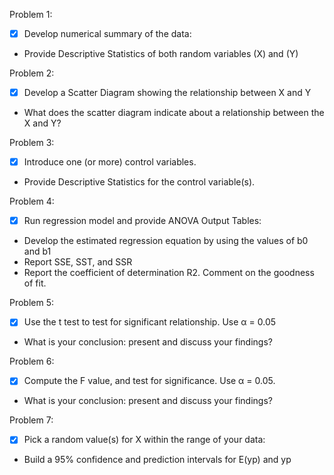 Problem 1:
- [x] Develop numerical summary of the data:
- Provide Descriptive Statistics of both random variables (X) and (Y)

Problem 2:
- [x] Develop a Scatter Diagram showing the relationship between X and Y
- What does the scatter diagram indicate about a relationship between the X and Y?

Problem 3:
- [x] Introduce one (or more) control variables.
- Provide Descriptive Statistics for the control variable(s).

Problem 4:
- [x] Run regression model and provide ANOVA Output Tables:
- Develop the estimated regression equation by using the values of b0 and b1
- Report SSE, SST, and SSR
- Report the coefficient of determination R2. Comment on the goodness of fit.

Problem 5:
- [x] Use the t test to test for significant relationship. Use α = 0.05
- What is your conclusion: present and discuss your findings?

Problem 6:
- [x] Compute the F value, and test for significance. Use α = 0.05. 
- What is your conclusion: present and discuss your findings?

Problem 7:
- [x] Pick a random value(s) for X within the range of your data:
- Build a 95% confidence and prediction intervals for E(yp) and yp
